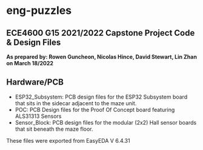 # eng-puzzles
## ECE4600 G15 2021/2022 Capstone Project Code & Design Files
**As prepared by: Rowen Guncheon, Nicolas Hince, David Stewart, Lin Zhan on March 18/2022**
## Hardware/PCB
- ESP32_Subsystem: PCB design files for the ESP32 Subsystem board that sits in the sidecar adjacent to the maze unit.
- POC: PCB Design files for the Proof Of Concept board featuring ALS31313 Sensors
- Sensor_Block:  PCB design files for the modular (2x2) Hall sensor boards that sit beneath the maze floor.


These files were exported from EasyEDA V 6.4.31
